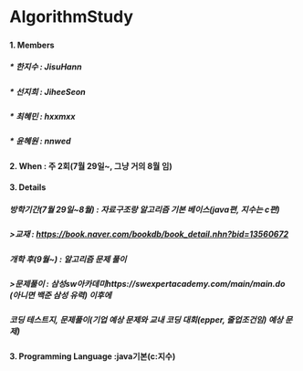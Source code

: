 # AlgorithmStudy
##### 
#### 1. Members
##### * 한지수 : JisuHann
##### * 선지희 : JiheeSeon
##### * 최혜민 : hxxmxx
##### * 윤혜원 : nnwed
#### 2. When : 주 2회(7월 29일~, 그냥 거의 8월 임)
#### 3. Details
#####   방학기간(7월 29일~8월) : 자료구조랑 알고리즘 기본 베이스(java편, 지수는 c편)
#####     >교재 : https://book.naver.com/bookdb/book_detail.nhn?bid=13560672
#####  개학 후(9월~) : 알고리즘 문제 풀이
#####     >문제풀이 : 삼성sw아카데미https://swexpertacademy.com/main/main.do (아니면 백준 삼성 유력) 이후에 
#####                코딩 테스트지, 문제풀이(기업 예상 문제와 교내 코딩 대회(epper, 줄업조건임) 예상 문제)
##### 
#### 3. Programming Language :java기본(c:지수)
